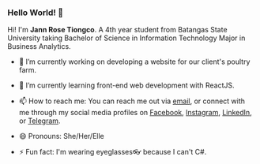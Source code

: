 ### Hello World! 👋

Hi! I'm **Jann Rose Tiongco**. A 4th year student from Batangas State University taking Bachelor of Science in Information Technology Major in Business Analytics.

- 🔭 I’m currently working on developing a website for our client's poultry farm.
- 🌱 I’m currently learning front-end web development with ReactJS.

- 📫 How to reach me: You can reach me out via [email](mailto:jhannprose@gmail.com), or connect with me through my social media profiles on [Facebook]([url](https://www.facebook.com/Tiongco.JannRose/)), [Instagram]([url](https://www.instagram.com/juana.dev/)), [LinkedIn]([url](https://www.linkedin.com/in/jannrosetiongco/)), or [Telegram]([url](https://t.me/juanadev)).
- 😄 Pronouns: She/Her/Elle
- ⚡ Fun fact: I'm wearing eyeglasses👓 because I can't C#.
